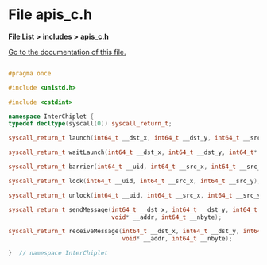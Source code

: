 
# File apis\_c.h

[**File List**](files.md) **>** [**includes**](dir_943fa6db2bfb09b7dcf1f02346dde40e.md) **>** [**apis\_c.h**](apis__c_8h.md)

[Go to the documentation of this file.](apis__c_8h.md) 

```C++

#pragma once

#include <unistd.h>

#include <cstdint>

namespace InterChiplet {
typedef decltype(syscall(0)) syscall_return_t;

syscall_return_t launch(int64_t __dst_x, int64_t __dst_y, int64_t __src_x, int64_t __src_y);

syscall_return_t waitLaunch(int64_t __dst_x, int64_t __dst_y, int64_t* __src_x, int64_t* __src_y);

syscall_return_t barrier(int64_t __uid, int64_t __src_x, int64_t __src_y, int64_t __count = 0);

syscall_return_t lock(int64_t __uid, int64_t __src_x, int64_t __src_y);

syscall_return_t unlock(int64_t __uid, int64_t __src_x, int64_t __src_y);

syscall_return_t sendMessage(int64_t __dst_x, int64_t __dst_y, int64_t __src_x, int64_t __src_y,
                             void* __addr, int64_t __nbyte);

syscall_return_t receiveMessage(int64_t __dst_x, int64_t __dst_y, int64_t __src_x, int64_t __src_y,
                                void* __addr, int64_t __nbyte);

}  // namespace InterChiplet

```